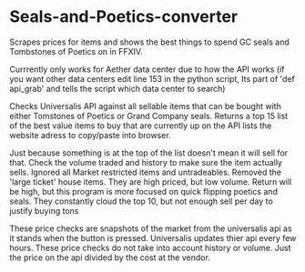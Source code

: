 # Seals-and-Poetics-converter
Scrapes prices for items and shows the best things to spend GC seals and Tombstones of Poetics  on in FFXIV.

Currrently only works for Aether data center due to how the API works 
(if you want other data centers edit line 153 in the python script, Its part of 'def api_grab' and tells the script which data center to search)

Checks Universalis API against all sellable items that can be bought with either Tomstones of Poetics or Grand Company seals. 
Returns a top 15 list of the best value items to buy that are currently up on the API lists the website adress to copy/paste into browser.

Just because something is at the top of the list doesn't mean it will sell for that. Check the volume traded and history to make sure the item actually sells.
Ignored all Market restricted items and untradeables.
Removed the 'large ticket' house items. They are high priced, but low volume. Return will be high, but this program is more focused on quick flipping poetics and seals.
They constantly cloud the top 10, but not enough sell per day to justify buying tons


These price checks are snapshots of the market from the universalis api as it stands when the button is pressed. Universalis updates thier api every few hours.
These price checks do not take into account history or volume. Just the price on the api divided by the cost at the vendor. 

